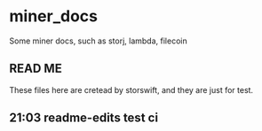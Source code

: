 # miner_docs
Some miner docs, such as storj, lambda, filecoin

## READ ME
These files here are cretead by storswift, and they are just for test.

## 21:03 readme-edits test ci

